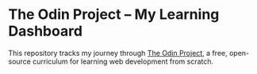 # The Odin Project – My Learning Dashboard

This repository tracks my journey through [The Odin Project](https://www.theodinproject.com/), a free, open-source curriculum for learning web development from scratch.
